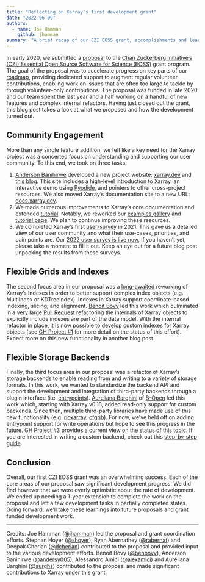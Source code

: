 ```yaml
---
title: "Reflecting on Xarray’s first development grant"
date: "2022-06-09"
authors:
  - name: Joe Hamman
    github: jhamman
summary: "A brief recap of our CZI EOSS grant, accomplishments and learnings."
---
```


In early 2020, we submitted a [proposal](https://doi.org/10.6084/m9.figshare.12709556.v1) to the [Chan Zuckerberg Initiative’s (CZI) Essential Open Source Software for Science (EOSS)](https://chanzuckerberg.com/eoss/) grant program. The goal of the proposal was to accelerate progress on key parts of our [roadmap](https://docs.xarray.dev/en/v2022.03.0/roadmap.html), providing dedicated support to augment regular volunteer contributions, enabling work on issues that are often too large to tackle by through volunteer-only contributions. The proposal was funded in late 2020 and our team spent the last year and a half working on a handful of new features and complex internal refactors. Having just closed out the grant, this blog post takes a look at what we proposed and how the development turned out.

## Community Engagement

More than any single feature addition, we felt like a key need for the Xarray project was a concerted focus on understanding and supporting our user community. To this end, we took on three tasks:

1. [Anderson Banihirwe](https://github.com/andersy005) developed a new project website: [xarray.dev](https://xarray.dev) and [this blog](https://xarray.dev/blog). This site includes a high-level introduction to Xarray, an interactive demo using [Pyodide](https://pyodide.org/en/stable/), and pointers to other cross-project resources. We also moved Xarray’s documentation site to a new URL: [docs.xarray.dev](https://docs.xarray.dev).
2. We made numerous improvements to Xarray’s core documentation and extended [tutorial](https://tutorial.xarray.dev/intro.html). Notably, we reworked our [examples gallery](https://docs.xarray.dev/en/stable/gallery.html) and [tutorial page](https://docs.xarray.dev/en/stable/tutorials-and-videos.html). We plan to continue improving these resources.
3. We completed Xarray’s first [user-survey](https://github.com/xarray-contrib/user-survey) in 2021. This gave us a detailed view of our user community and what their use-cases, priorities, and pain points are. Our [2022 user survey is live now](https://docs.google.com/forms/d/e/1FAIpQLSfnMd8UsC1XP1lPuFczl148VfpmwnFu4a0Z94odt1L6U0R0Pw/viewform?usp=sf_link), if you haven’t yet, please take a moment to fill it out. Keep an eye out for a future blog post unpacking the results from these surveys.

## Flexible Grids and Indexes

The second focus area in our proposal was a [long-awaited](https://docs.xarray.dev/en/v2022.03.0/roadmap.html#flexible-indexes) reworking of Xarray’s Indexes in order to better support complex index objects (e.g. MultiIndex or KDTreeIndex). Indexes in Xarray support coordinate-based indexing, slicing, and alignment. [Benoît Bovy](https://github.com/benbovy) led this work which culminated in a very large [Pull Request](https://github.com/pydata/xarray/pull/5692) refactoring the internals of Xarray objects to explicitly include indexes are part of the data model. With the internal refactor in place, it is now possible to develop custom indexes for Xarray objects (see [GH Project #1](https://github.com/pydata/xarray/projects/1) for more detail on the status of this effort). Expect more on this new functionality in another blog post.

## Flexible Storage Backends

Finally, the third focus area in our proposal was a refactor of Xarray’s storage backends to enable reading from and writing to a variety of storage formats. In this work, we wanted to standardize the backend API and support the development and integration of third-party backends through a plugin interface (i.e. [entrypoints](https://packaging.python.org/en/latest/guides/distributing-packages-using-setuptools/#entry-points)). [Aureliana Barghini](https://github.com/aurghs) of [B-Open](https://github.com/aurghs) led this work which, starting with Xarray v0.18, added read-only support for custom backends. Since then, multiple third-party libraries have made use of this new functionality (e.g. [rioxarray](https://corteva.github.io/rioxarray/stable/getting_started/getting_started.html#rioxarray), [cfgrib](https://github.com/ecmwf/cfgrib)). For now, we’ve held off on adding entrypoint support for write operations but hope to see this progress in the [future](https://github.com/pydata/xarray/issues/5954). [GH Project #3](https://github.com/pydata/xarray/projects/3) provides a current view on the status of this topic. If you are interested in writing a custom backend, check out this [step-by-step guide](https://docs.xarray.dev/en/stable/internals/how-to-add-new-backend.html).

## Conclusion

Overall, our first CZI EOSS grant was an overwhelming success. Each of the core areas of our proposal saw significant development progress. We did find however that we were overly optimistic about the rate of development. We ended up needing a 1-year extension to complete the work on the proposal and left a few development tasks in partially completed states. Going forward, we’ll take these learnings into future proposals and grant funded development work.

---

Credits: Joe Hamman ([@jhamman](https://github.com/jhamman)) led the proposal and grant coordination efforts. Stephan Hoyer ([@shoyer](https://github.com/shoyer)), Ryan Abernathey ([@rabernat](https://github.com/rabernat)) and Deepak Cherian ([@dcherian](https://github.com/dcherian)) contributed to the proposal and provided input to the various development efforts. Benoît Bovy ([@benbovy](https://github.com/benbovy)), Anderson Banihirwe ([@andersy005](https://github.com/andersy005)), Alessandro Amici
([@alexamici](https://github.com/alexamici)) and Aureliana Barghini
([@aurghs](https://github.com/aurghs)) contributed to the proposal and made significant contributions to Xarray under this grant.
